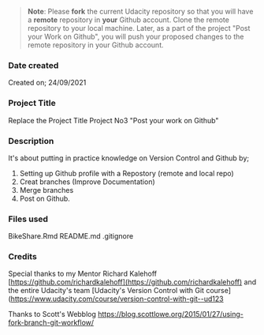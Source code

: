 >**Note**: Please **fork** the current Udacity repository so that you will have a **remote** repository in **your** Github account. Clone the remote repository to your local machine. Later, as a part of the project "Post your Work on Github", you will push your proposed changes to the remote repository in your Github account.

### Date created
Created on;
24/09/2021

### Project Title
Replace the Project Title
Project No3 "Post your work on Github"

### Description
It's about putting in practice knowledge on Version Control and Github by;
  1) Setting up Github profile with a Repostory (remote and local repo)
  2) Creat branches (Improve Documentation)
  3) Merge branches
  4) Post on Github.

### Files used
BikeShare.Rmd
README.md
.gitignore 


### Credits
Special thanks to my Mentor Richard Kalehoff [https://github.com/richardkalehoff](https://github.com/richardkalehoff)
and the entire Udacity's team
[Udacity's Version Control with Git course](https://www.udacity.com/course/version-control-with-git--ud123

Thanks to Scott's Webblog
https://blog.scottlowe.org/2015/01/27/using-fork-branch-git-workflow/
